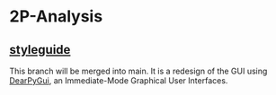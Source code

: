 # 2P-Analysis

[styleguide](https://google.github.io/styleguide/pyguide.html)
---
This branch will be merged into main. It is a redesign of the GUI using [DearPyGui](https://github.com/hoffstadt/DearPyGui), an Immediate-Mode Graphical User Interfaces.
